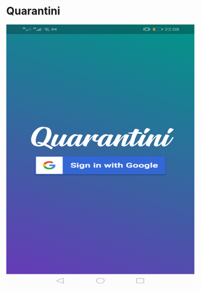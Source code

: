 # Quarantini

<img src="https://github.com/Sigilai5/Quarantini/blob/master/screenshots/screen1.jpg" width="500" height="700"/> 
